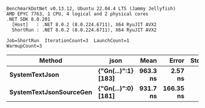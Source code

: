 ```

BenchmarkDotNet v0.13.12, Ubuntu 22.04.4 LTS (Jammy Jellyfish)
AMD EPYC 7763, 1 CPU, 4 logical and 2 physical cores
.NET SDK 8.0.201
  [Host]   : .NET 8.0.2 (8.0.224.6711), X64 RyuJIT AVX2
  ShortRun : .NET 8.0.2 (8.0.224.6711), X64 RyuJIT AVX2

Job=ShortRun  IterationCount=3  LaunchCount=1  
WarmupCount=3  

```
| Method                  | json                | Mean     | Error     | StdDev  | Min      | Max      | Gen0   | Allocated |
|------------------------ |-------------------- |---------:|----------:|--------:|---------:|---------:|-------:|----------:|
| **SystemTextJson**          | **{&quot;Gn(...)&quot;:1} [183]** | **963.3 ns** |   **2.57 ns** | **0.14 ns** | **963.1 ns** | **963.4 ns** |      **-** |     **104 B** |
| **SystemTextJsonSourceGen** | **{&quot;Gn(...)&quot;:0} [181]** | **931.7 ns** | **166.35 ns** | **9.12 ns** | **925.8 ns** | **942.2 ns** | **0.0010** |     **104 B** |
